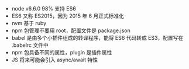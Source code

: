 * node v6.6.0 98% 支持 ES6
* ES6 又称 ES2015，因为 2015 年 6 月正式标准化
* nvm 基于 ruby
* npm 包管理不要用 root，配置文件是 package.json
* babel 是由多个小插件组成的转译程序，能将 ES6 代码转成 ES3，配置写在 .babelrc 文件中
* npm 包具备不同的属性，plugin 是插件属性
* JS 将来可能会引入 async/await 特性
